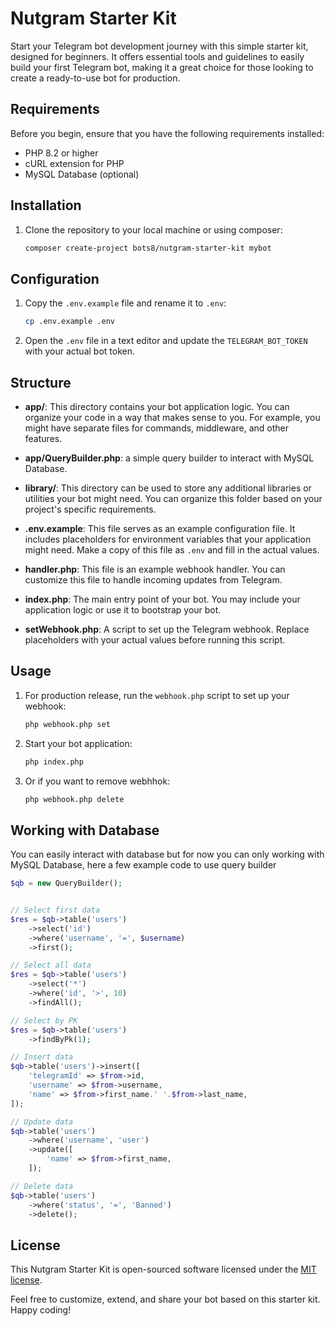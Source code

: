# Nutgram Starter Kit

Start your Telegram bot development journey with this simple starter kit, designed for beginners. It offers essential tools and guidelines to easily build your first Telegram bot, making it a great choice for those looking to create a ready-to-use bot for production.

## Requirements

Before you begin, ensure that you have the following requirements installed:

- PHP 8.2 or higher
- cURL extension for PHP
- MySQL Database (optional)

## Installation

1. Clone the repository to your local machine or using composer:

    ```bash
    composer create-project bots8/nutgram-starter-kit mybot
    ```

## Configuration

1. Copy the `.env.example` file and rename it to `.env`:

    ```bash
    cp .env.example .env
    ```

2. Open the `.env` file in a text editor and update the `TELEGRAM_BOT_TOKEN` with your actual bot token.

## Structure

- **app/**: This directory contains your bot application logic. You can organize your code in a way that makes sense to you. For example, you might have separate files for commands, middleware, and other features.

- **app/QueryBuilder.php**: a simple query builder to interact with MySQL Database.

- **library/**: This directory can be used to store any additional libraries or utilities your bot might need. You can organize this folder based on your project's specific requirements.

- **.env.example**: This file serves as an example configuration file. It includes placeholders for environment variables that your application might need. Make a copy of this file as `.env` and fill in the actual values.

- **handler.php**: This file is an example webhook handler. You can customize this file to handle incoming updates from Telegram.

- **index.php**: The main entry point of your bot. You may include your application logic or use it to bootstrap your bot.

- **setWebhook.php**: A script to set up the Telegram webhook. Replace placeholders with your actual values before running this script.

## Usage

1. For production release, run the `webhook.php` script to set up your webhook:

    ```bash
    php webhook.php set
    ```

2. Start your bot application:

    ```bash
    php index.php
    ```
    
3. Or if you want to remove webhhok:

    ```bash
    php webhook.php delete
    ```

## Working with Database

You can easily interact with database but for now you can only working with MySQL Database, here a few example code to use query builder

```php
$qb = new QueryBuilder();


// Select first data
$res = $qb->table('users')
    ->select('id')
    ->where('username', '=', $username)
    ->first();

// Select all data
$res = $qb->table('users')
    ->select('*')
    ->where('id', '>', 10)
    ->findAll();

// Select by PK
$res = $qb->table('users')
    ->findByPk(1);

// Insert data
$qb->table('users')->insert([
    'telegramId' => $from->id,
    'username' => $from->username,
    'name' => $from->first_name.' '.$from->last_name,
]);

// Update data
$qb->table('users')
    ->where('username', 'user')
    ->update([
        'name' => $from->first_name,
    ]);

// Delete data
$qb->table('users')
    ->where('status', '=', 'Banned')
    ->delete();

```

## License

This Nutgram Starter Kit is open-sourced software licensed under the [MIT license](LICENSE).

Feel free to customize, extend, and share your bot based on this starter kit. Happy coding!